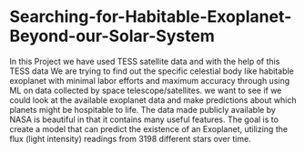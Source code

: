 # Searching-for-Habitable-Exoplanet-Beyond-our-Solar-System
In this Project we have used TESS satellite data and with the help of this TESS data We are trying to find out the specific celestial body like habitable exoplanet with minimal labor efforts and maximum accuracy through using ML on data collected by space telescope/satellites. we want to see if we could look at the available exoplanet data and make predictions about which planets might be hospitable to life. The data made publicly available by NASA is beautiful in that it contains many useful features. The goal is to create a model that can predict the existence of an Exoplanet, utilizing the flux (light intensity) readings from 3198 different stars over time.
